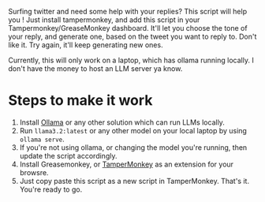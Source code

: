 Surfing twitter and need some help with your replies? This script will help you ! Just install tampermonkey, and add this script in your Tampermonkey/GreaseMonkey dashboard. It'll let you choose the tone of your reply, and generate one, based on the tweet you want to reply to. Don't like it. Try again, it'll keep generating new ones.

Currently, this will only work on a laptop, which has ollama running locally. I don't have the money to host an LLM server ya know.


# Steps to make it work

1. Install [Ollama](https://ollama.com/) or any other solution which can run LLMs locally.
2. Run `llama3.2:latest` or any other model on your local laptop by using `ollama serve`.
3. If you're not using ollama, or changing the model you're running, then update the script accordingly.
4. Install Greasemonkey, or [TamperMonkey](https://www.tampermonkey.net/) as an extension for your browsre.
5. Just copy paste this script as a new script in TamperMonkey. That's it. You're ready to go.